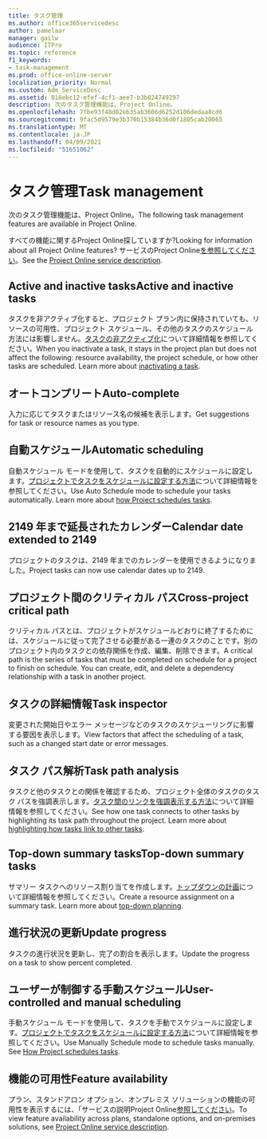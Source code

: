 ```yaml
---
title: タスク管理
ms.author: office365servicedesc
author: pamelaar
manager: gailw
audience: ITPro
ms.topic: reference
f1_keywords:
- task-management
ms.prod: office-online-server
localization_priority: Normal
ms.custom: Adm_ServiceDesc
ms.assetid: 018ebc12-efef-4cf1-aee7-b3b024749297
description: 次のタスク管理機能は、Project Online。
ms.openlocfilehash: 7fbe93f48d02eb35ab3606d6252d106dedaa8cd6
ms.sourcegitcommit: 9fac5d9579e3b370b15384b36d0f1805cab20065
ms.translationtype: MT
ms.contentlocale: ja-JP
ms.lasthandoff: 04/09/2021
ms.locfileid: "51651062"
---
```

# <a name="task-management"></a><span data-ttu-id="5d68c-103">タスク管理</span><span class="sxs-lookup"><span data-stu-id="5d68c-103">Task management</span></span>

<span data-ttu-id="5d68c-104">次のタスク管理機能は、Project Online。</span><span class="sxs-lookup"><span data-stu-id="5d68c-104">The following task management features are available in Project Online.</span></span>
  
<span data-ttu-id="5d68c-105">すべての機能に関するProject Online探していますか?</span><span class="sxs-lookup"><span data-stu-id="5d68c-105">Looking for information about all Project Online features?</span></span> <span data-ttu-id="5d68c-106">サービスのProject Online[を参照してください](project-online-service-description.md)。</span><span class="sxs-lookup"><span data-stu-id="5d68c-106">See the [Project Online service description](project-online-service-description.md).</span></span>
  
## <a name="active-and-inactive-tasks"></a><span data-ttu-id="5d68c-107">Active and inactive tasks</span><span class="sxs-lookup"><span data-stu-id="5d68c-107">Active and inactive tasks</span></span>

<span data-ttu-id="5d68c-p102">タスクを非アクティブ化すると、プロジェクト プラン内に保持されていても、リソースの可用性、プロジェクト スケジュール、その他のタスクのスケジュール方法には影響しません。[タスクの非アクティブ化](https://go.microsoft.com/fwlink/p/?LinkId=271335)について詳細情報を参照してください。</span><span class="sxs-lookup"><span data-stu-id="5d68c-p102">When you inactivate a task, it stays in the project plan but does not affect the following: resource availability, the project schedule, or how other tasks are scheduled. Learn more about [inactivating a task](https://go.microsoft.com/fwlink/p/?LinkId=271335).</span></span>
  
## <a name="auto-complete"></a><span data-ttu-id="5d68c-110">オートコンプリート</span><span class="sxs-lookup"><span data-stu-id="5d68c-110">Auto-complete</span></span>

<span data-ttu-id="5d68c-111">入力に応じてタスクまたはリソース名の候補を表示します。</span><span class="sxs-lookup"><span data-stu-id="5d68c-111">Get suggestions for task or resource names as you type.</span></span> 
  
## <a name="automatic-scheduling"></a><span data-ttu-id="5d68c-112">自動スケジュール</span><span class="sxs-lookup"><span data-stu-id="5d68c-112">Automatic scheduling</span></span>

<span data-ttu-id="5d68c-p103">自動スケジュール モードを使用して、タスクを自動的にスケジュールに設定します。[プロジェクトでタスクをスケジュールに設定する方法](https://go.microsoft.com/fwlink/p/?LinkId=271331)について詳細情報を参照してください。</span><span class="sxs-lookup"><span data-stu-id="5d68c-p103">Use Auto Schedule mode to schedule your tasks automatically. Learn more about [how Project schedules tasks](https://go.microsoft.com/fwlink/p/?LinkId=271331).</span></span> 
  
## <a name="calendar-date-extended-to-2149"></a><span data-ttu-id="5d68c-115">2149 年まで延長されたカレンダー</span><span class="sxs-lookup"><span data-stu-id="5d68c-115">Calendar date extended to 2149</span></span>

<span data-ttu-id="5d68c-116">プロジェクトのタスクは、2149 年までのカレンダーを使用できるようになりました。</span><span class="sxs-lookup"><span data-stu-id="5d68c-116">Project tasks can now use calendar dates up to 2149.</span></span> 
  
## <a name="cross-project-critical-path"></a><span data-ttu-id="5d68c-117">プロジェクト間のクリティカル パス</span><span class="sxs-lookup"><span data-stu-id="5d68c-117">Cross-project critical path</span></span>

<span data-ttu-id="5d68c-p104">クリティカル パスとは、プロジェクトがスケジュールどおりに終了するためには、スケジュールに従って完了させる必要がある一連のタスクのことです。別のプロジェクト内のタスクとの依存関係を作成、編集、削除できます。</span><span class="sxs-lookup"><span data-stu-id="5d68c-p104">A critical path is the series of tasks that must be completed on schedule for a project to finish on schedule. You can create, edit, and delete a dependency relationship with a task in another project.</span></span> 
  
## <a name="task-inspector"></a><span data-ttu-id="5d68c-120">タスクの詳細情報</span><span class="sxs-lookup"><span data-stu-id="5d68c-120">Task inspector</span></span>

<span data-ttu-id="5d68c-121">変更された開始日やエラー メッセージなどのタスクのスケジューリングに影響する要因を表示します。</span><span class="sxs-lookup"><span data-stu-id="5d68c-121">View factors that affect the scheduling of a task, such as a changed start date or error messages.</span></span>
  
## <a name="task-path-analysis"></a><span data-ttu-id="5d68c-122">タスク パス解析</span><span class="sxs-lookup"><span data-stu-id="5d68c-122">Task path analysis</span></span>

<span data-ttu-id="5d68c-p105">タスクと他のタスクとの関係を確認するため、プロジェクト全体のタスクのタスク パスを強調表示します。[タスク間のリンクを強調表示する方法](https://go.microsoft.com/fwlink/p/?LinkId=271345)について詳細情報を参照してください。</span><span class="sxs-lookup"><span data-stu-id="5d68c-p105">See how one task connects to other tasks by highlighting its task path throughout the project. Learn more about [highlighting how tasks link to other tasks](https://go.microsoft.com/fwlink/p/?LinkId=271345).</span></span>
  
## <a name="top-down-summary-tasks"></a><span data-ttu-id="5d68c-125">Top-down summary tasks</span><span class="sxs-lookup"><span data-stu-id="5d68c-125">Top-down summary tasks</span></span>

<span data-ttu-id="5d68c-p106">サマリー タスクへのリソース割り当てを作成します。[トップダウンの計画](https://go.microsoft.com/fwlink/p/?LinkId=271333)について詳細情報を参照してください。</span><span class="sxs-lookup"><span data-stu-id="5d68c-p106">Create a resource assignment on a summary task. Learn more about [top-down planning](https://go.microsoft.com/fwlink/p/?LinkId=271333).</span></span>
  
## <a name="update-progress"></a><span data-ttu-id="5d68c-128">進行状況の更新</span><span class="sxs-lookup"><span data-stu-id="5d68c-128">Update progress</span></span>

<span data-ttu-id="5d68c-129">タスクの進行状況を更新し、完了の割合を表示します。</span><span class="sxs-lookup"><span data-stu-id="5d68c-129">Update the progress on a task to show percent completed.</span></span>
  
## <a name="user-controlled-and-manual-scheduling"></a><span data-ttu-id="5d68c-130">ユーザーが制御する手動スケジュール</span><span class="sxs-lookup"><span data-stu-id="5d68c-130">User-controlled and manual scheduling</span></span>

<span data-ttu-id="5d68c-p107">手動スケジュール モードを使用して、タスクを手動でスケジュールに設定します。[プロジェクトでタスクをスケジュールに設定する方法](https://go.microsoft.com/fwlink/p/?LinkId=271331)について詳細情報を参照してください。</span><span class="sxs-lookup"><span data-stu-id="5d68c-p107">Use Manually Schedule mode to schedule tasks manually. See [How Project schedules tasks](https://go.microsoft.com/fwlink/p/?LinkId=271331).</span></span>
  
## <a name="feature-availability"></a><span data-ttu-id="5d68c-133">機能の可用性</span><span class="sxs-lookup"><span data-stu-id="5d68c-133">Feature availability</span></span>

<span data-ttu-id="5d68c-134">プラン、スタンドアロン オプション、オンプレミス ソリューションの機能の可用性を表示するには、「サービスの説明Project Online[参照してください](project-online-service-description.md)。</span><span class="sxs-lookup"><span data-stu-id="5d68c-134">To view feature availability across plans, standalone options, and on-premises solutions, see [Project Online service description](project-online-service-description.md).</span></span>
  